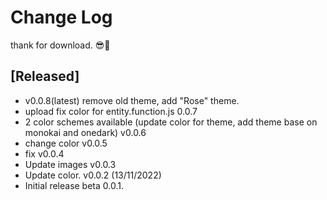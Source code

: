 # Change Log

thank for download. 😎🌹

## [Released]

- v0.0.8(latest) remove old theme, add "Rose" theme.
- upload fix color for entity.function.js 0.0.7
- 2 color schemes available (update color for theme, add theme base on monokai and onedark) v0.0.6
- change color v0.0.5
- fix v0.0.4
- Update images v0.0.3
- Update color. v0.0.2 (13/11/2022)
- Initial release beta 0.0.1.
